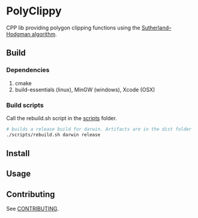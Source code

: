 # PolyClippy
CPP lib providing polygon clipping functions using the [Sutherland–Hodgman algorithm](https://en.wikipedia.org/wiki/Sutherland%E2%80%93Hodgman_algorithm).

## Build

### Dependencies
1. cmake
2. build-essentials (linux), MinGW (windows), Xcode (OSX)

### Build scripts
Call the rebuild.sh script in the [scripts](scripts/) folder.
```sh
# builds a release build for darwin. Artifacts are in the dist folder
./scripts/rebuild.sh darwin release 
```

## Install

## Usage


## Contributing
See [CONTRIBUTING](CONTRIBUTING.md).